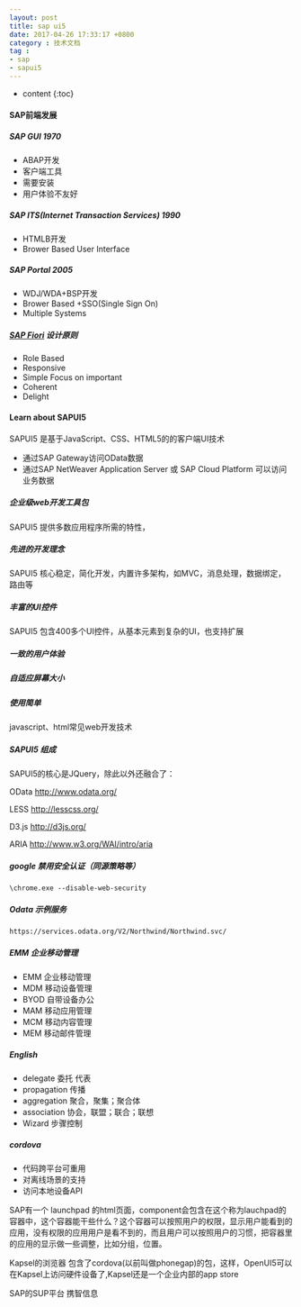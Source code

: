 ```yaml
---
layout: post
title: sap ui5
date: 2017-04-26 17:33:17 +0800
category : 技术文档
tag :
- sap
- sapui5
---
```

* content
{:toc}


#### SAP前端发展
##### SAP GUI 1970

- ABAP开发
- 客户端工具
- 需要安装
- 用户体验不友好

##### SAP ITS(Internet Transaction Services) 1990

- HTMLB开发
- Brower Based User Interface

##### SAP Portal 2005

- WDJ/WDA+BSP开发
- Brower Based +SSO(Single Sign On)
- Multiple Systems

##### [SAP Fiori](https://www.sapfioritrial.com/) 设计原则

- Role Based
- Responsive
- Simple Focus on important
- Coherent
- Delight


#### Learn about SAPUI5

SAPUI5 是基于JavaScript、CSS、HTML5的的客户端UI技术

- 通过SAP Gateway访问OData数据
- 通过SAP NetWeaver Application Server 或 SAP Cloud Platform 可以访问业务数据

##### 企业级web开发工具包

SAPUI5 提供多数应用程序所需的特性，

##### 先进的开发理念

SAPUI5 核心稳定，简化开发，内置许多架构，如MVC，消息处理，数据绑定，路由等

##### 丰富的UI控件

SAPUI5 包含400多个UI控件，从基本元素到复杂的UI，也支持扩展

##### 一致的用户体验


##### 自适应屏幕大小


##### 使用简单

javascript、html常见web开发技术


##### SAPUI5 组成
SAPUI5的核心是JQuery，除此以外还融合了：

OData http://www.odata.org/

LESS http://lesscss.org/

D3.js http://d3js.org/

ARIA http://www.w3.org/WAI/intro/aria

##### google 禁用安全认证（同源策略等）

	\chrome.exe --disable-web-security

##### Odata 示例服务

	https://services.odata.org/V2/Northwind/Northwind.svc/



##### EMM 企业移动管理
- EMM 企业移动管理
- MDM 移动设备管理
- BYOD 自带设备办公
- MAM 移动应用管理
- MCM 移动内容管理
- MEM 移动邮件管理

##### English

- delegate 委托 代表
- propagation 传播
- aggregation 聚合，聚集；聚合体
- association 协会，联盟；联合；联想
- Wizard 步骤控制

##### cordova
- 代码跨平台可重用
- 对离线场景的支持
- 访问本地设备API


SAP有一个 launchpad 的html页面，component会包含在这个称为lauchpad的容器中，这个容器能干些什么？这个容器可以按照用户的权限，显示用户能看到的应用，没有权限的应用用户是看不到的，而且用户可以按照用户的习惯，把容器里的应用的显示做一些调整，比如分组，位置。

Kapsel的浏览器  包含了cordova(以前叫做phonegap)的包，这样，OpenUI5可以在Kapsel上访问硬件设备了,Kapsel还是一个企业内部的app
store


SAP的SUP平台
携智信息




